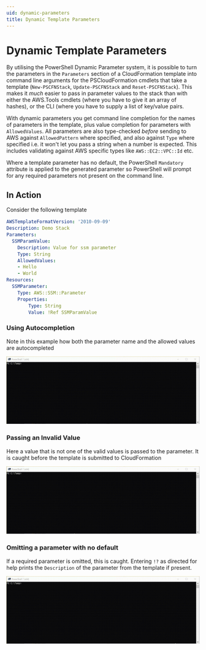 ```yaml
---
uid: dynamic-parameters
title: Dynamic Template Parameters
---
```

# Dynamic Template Parameters

By utilising the PowerShell Dynamic Parameter system, it is possible to turn the parameters in the `Parameters` section of a CloudFormation template into command line arguments for the PSCloudFormation cmdlets that take a template (`New-PSCFNStack`, `Update-PSCFNStack` and `Reset-PSCFNStack`). This makes it *much* easier to pass in parameter values to the stack than with either the AWS.Tools cmdlets (where you have to give it an array of hashes), or the CLI (where you have to supply a list of key/value pairs.

With dynamic parameters you get command line completion for the names of parameters in the template, plus value completion for parameters with `AllowedValues`. All parameters are also type-checked *before* sending to AWS against `AllowedPattern` where specified, and also against `Type` where specified i.e. it won't let you pass a string when a number is expected. This includes validating against AWS specific types like `AWS::EC2::VPC::Id` etc.

Where a template parameter has no default, the PowerShell `Mandatory` attribute is applied to the generated parameter so PowerShell will prompt for any required parameters not present on the command line.

## In Action

Consider the following template

```yaml
AWSTemplateFormatVersion: '2010-09-09'
Description: Demo Stack
Parameters:
  SSMParamValue:
    Description: Value for ssm parameter
    Type: String
    AllowedValues:
    - Hello
    - World
Resources:
  SSMParameter:
    Type: AWS::SSM::Parameter
    Properties:
        Type: String
        Value: !Ref SSMParamValue
```

### Using Autocompletion

Note in this example how both the parameter name and the allowed values are autocompleted

![Good Arguments](../images/good-args.gif)

### Passing an Invalid Value

Here a value that is not one of the valid values is passed to the parameter. It is caught before the template is submitted to CloudFormation

![Invalide Arguments](../images/invalid-args.gif)

### Omitting a parameter with no default

If a required parameter is omitted, this is caught. Entering `!?` as directed for help prints the `Description` of the parameter from the template if present.

![Mandatory Arguments](../images/mandatory-args.gif)
